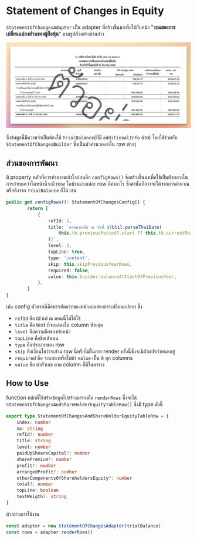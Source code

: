 # Statement of Changes in Equity

`StatementOfChangesAdapter` เป็น adapter ที่สร้างขึ้นมาเพื่อใช้กับหน้า "**งบแสดงการเปลี่ยนแปลงส่วนของผู้ถือหุ้น**" ตามรูปตัวอย่างด้านล่าง

![ตัวอย่าง](./img/soc-1.png)

ซึ่งข้อมูลนี้มีความจำเป็นต้องใช้ `TrialBalance`(ที่มี `additionalInfo` ด้วย) โดยใช้ร่วมกับ `StatementOfChangesBuilder` ซึ่งเป็นตัวคำนวณค่าใน row ต่างๆ

## ส่วนของการพัฒนา

มี property หลักที่ควรทำความเข้าใจก่อนคือ `configRows()` ซึ่งสร้างขึ้นมาเพื่อใช้เป็นตัวกลางในการกำหนดว่าในหน้านี้จะมี row ใดบ้างและแต่ละ row มีค่าอะไร ซึ่งค่านั้นก็อาจจะได้จากการคำนวณหรือดึงจาก `TrialBalance` ก็ได้ เช่น

```ts
public get configRows(): StatementOfChangesConfig[] {
		return [
			{
				refId: 1,
				title: `ยอดคงเหลือ ณ วันที่ ${Util.parseThaiDate(
					this.tb.previousPeriod?.start ?? this.tb.currentPeriod.start,
				)}`,
				level: 1,
				topLine: true,
				type: 'content',
				skip: this.skipPreviousYearRows,
				required: false,
				value: this.builder.balanceAtStartOfPreviousYear,
			},
        ]
}
```

เช่น config ตัวแรกนี่คือบรรทัดแรกของหน้างบแสดงการเปลี่ยนแปลงฯ ซึ่ง
- `refId` คือ id แต่ ณ ตอนนี้ไม่ได้ใช้
- `title` คือ text ที่จะแสดงใน column ซ้ายสุด
- `level` คือความลึกของย่อหน้า
- `topLine` คือขีดเส้นบน 
- `type` คือประเภทของ row
- `skip` คือเงื่อนไขว่าจะข้าม row นี้หรือไม่ในการ render ครั้งนี้ซึ่งจะมีตัวแปรกำหนดอยู่
- `required` คือ จะแสดงหรือไม่ถ้า `value` เป็็น `0` ทุก columns
- `value` คือ ค่าตัวเลข ตาม column ที่มีในตาราง

## How to Use

function หลักที่ใช้สร้างข้อมูลไปสร้างตารางคือ `renderRows` ซึ่งจะได้ `StatementOfChangesAndShareHolderEquityTableRow[]` ซึ่งมี type ดังนี้

```ts
export type StatementOfChangesAndShareHolderEquityTableRow = {
	index: number
	no: string
	refId?: number
	title: string
	level: number
	paidUpSheareCapital?: number
	sharePremium?: number
	profit?: number
	arrangedProfit?: number
	otherComponentsOfShareholdersEquity?: number
	total?: number
	topLine: boolean
	textWeigth?: string
}
```

ตัวอย่างการใช้งาน

```ts
const adapter = new StatementOfChangesAdapter(trialBalance)
const rows = adapter.renderRows()
```